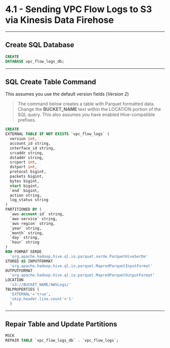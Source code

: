 # 4.1 - Sending VPC Flow Logs to S3 via Kinesis Data Firehose

---

## Create SQL Database

```sql
CREATE
DATABASE vpc_flow_logs_db;
```

---

## SQL Create Table Command

This assumes you use the default version fields (_Version 2_)

> The command below creates a table with Parquet formatted data.
> Change the **BUCKET_NAME** text within the LOCATION portion of the SQL query.
> This also assumes you have enabled Hive-compatible prefixes.

```sql
CREATE
EXTERNAL TABLE IF NOT EXISTS `vpc_flow_logs` (
  version int,
  account_id string,
  interface_id string,
  srcaddr string,
  dstaddr string,
  srcport int,
  dstport int,
  protocol bigint,
  packets bigint,
  bytes bigint,
  start bigint,
  `end` bigint,
  action string,
  log_status string
)
PARTITIONED BY (
  `aws-account-id` string,
  `aws-service` string,
  `aws-region` string,
  `year` string, 
  `month` string, 
  `day` string,
  `hour` string
)
ROW FORMAT SERDE 
  'org.apache.hadoop.hive.ql.io.parquet.serde.ParquetHiveSerDe'
STORED AS INPUTFORMAT 
  'org.apache.hadoop.hive.ql.io.parquet.MapredParquetInputFormat' 
OUTPUTFORMAT 
  'org.apache.hadoop.hive.ql.io.parquet.MapredParquetOutputFormat'
LOCATION
  's3://BUCKET_NAME/AWSLogs/'
TBLPROPERTIES (
  'EXTERNAL'='true', 
  'skip.header.line.count'='1'
  )
```

---

## Repair Table and Update Partitions

```sql
MSCK
REPAIR TABLE `vpc_flow_logs_db` . `vpc_flow_logs`;
```